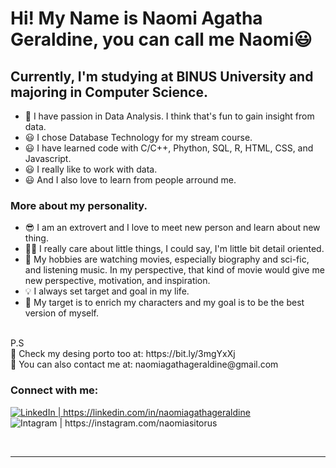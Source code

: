 # Hi! My Name is Naomi Agatha Geraldine, you can call me Naomi😃

## Currently, I'm studying at BINUS University and majoring in Computer Science.
- 🚩 I have passion in Data Analysis. I think that's fun to gain insight from data.
- 😃 I chose Database Technology for my stream course.
- 😃 I have learned code with C/C++, Phython, SQL, R, HTML, CSS, and Javascript.
- 😃 I really like to work with data.
- 😃 And I also love to learn from people arround me.

### More about my personality.
- 😎 I am an extrovert and I love to meet new person and learn about new thing.
- 👍🏼 I really care about little things, I could say, I'm little bit detail oriented.
- 🎨 My hobbies are watching movies, especially biography and sci-fic, and listening music. 
      In my perspective, that kind of movie would give me new perspective, motivation, and inspiration.
- 💡 I always set target and goal in my life. 
- 📌 My target is to enrich my characters and my goal is to be the best version of myself.

<br>
P.S <br>
🎨 Check my desing porto too at: https://bit.ly/3mgYxXj <br>
📧 You can also contact me at: naomiagathageraldine@gmail.com <br>


### Connect with me:
[<img align="left" alt="" src="https://img.icons8.com/fluency/48/000000/domain.png"/>][website]
[<img allign="left" alt="LinkedIn | https://linkedin.com/in/naomiagathageraldine" src="https://img.icons8.com/color/48/000000/linkedin.png"/>][linkedin]
[<img align="left" alt="Intagram | https://instagram.com/naomiasitorus" src="https://img.icons8.com/fluency/48/000000/instagram-new.png"/>][instagram]

<br />
<br />

---

[website]: https://google.com
[linkedin]: https://linkedin.com/in/naomiagathageraldine
[instagram]: https://instagram.com/naomiasitorus
